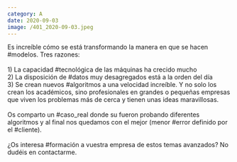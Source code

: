 ```yaml
--- 
category: A 
date: 2020-09-03 
image: /401_2020-09-03.jpeg 
--- 
```


Es increíble cómo se está transformando la manera en que se hacen #modelos.  Tres razones:<br><br>1) La capacidad #tecnológica de las máquinas ha crecido mucho<br>2) La disposición de #datos muy desagregados está a la orden del día<br>3) Se crean nuevos #algoritmos a una velocidad increíble. Y no solo los crean los académicos, sino profesionales en grandes o pequeñas empresas que viven los problemas más de cerca y tienen unas ideas maravillosas.<br><br>Os comparto un #caso_real donde su fueron probando diferentes algoritmos y al final nos quedamos con el mejor (menor #error definido por el #cliente). <br><br>¿Os interesa #formación a vuestra empresa de estos temas avanzados? No dudéis en contactarme.